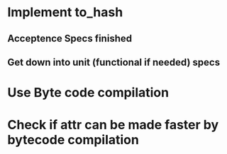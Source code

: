 # Implement to_hash

## Acceptence Specs finished

## Get down into unit (functional if needed) specs

# Use Byte code compilation

# Check if attr can be made faster by bytecode compilation
